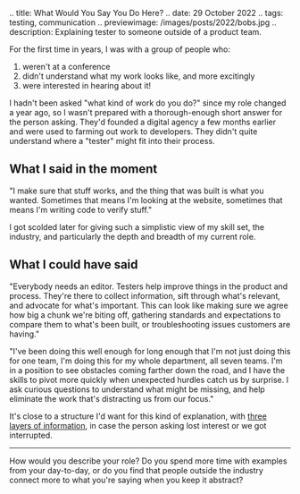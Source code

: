 .. title: What Would You Say You Do Here?
.. date: 29 October 2022
.. tags: testing, communication
.. previewimage: /images/posts/2022/bobs.jpg
.. description: Explaining tester to someone outside of a product team.


For the first time in years, I was with a group of people who:

1. weren't at a conference
2. didn't understand what my work looks like, and more excitingly
3. were interested in hearing about it!

I hadn't been asked "what kind of work do you do?" since my role changed a year ago, so I wasn't prepared with a thorough-enough short answer for the person asking. They'd founded a digital agency a few months earlier and were used to farming out work to developers. They didn't quite understand where a "tester" might fit into their process. 

## What I said in the moment

"I make sure that stuff works, and the thing that was built is what you wanted. Sometimes that means I'm looking at the website, sometimes that means I'm writing code to verify stuff."

I got scolded later for giving such a simplistic view of my skill set, the industry, and particularly the depth and breadth of my current role.

## What I could have said

"Everybody needs an editor. Testers help improve things in the product and process. They're there to collect information, sift through what's relevant, and advocate for what's important. This can look like making sure we agree how big a chunk we're biting off, gathering standards and expectations to compare them to what's been built, or troubleshooting issues customers are having."

"I've been doing this well enough for long enough that I'm not just doing this for one team, I'm doing this for my whole department, all seven teams. I'm in a position to see obstacles coming farther down the road, and I have the skills to pivot more quickly when unexpected hurdles catch us by surprise. I ask curious questions to understand what might be missing, and help eliminate the work that's distracting us from our focus."

It's close to a structure I'd want for this kind of explanation, with [three layers of information](https://elizabethzagroba.com/posts/2022/05_12_communicate_using_three_layers_of_information/), in case the person asking lost interest or we got interrupted.

___

How would you describe your role? Do you spend more time with examples from your day-to-day, or do you find that people outside the industry connect more to what you're saying when you keep it abstract? 
